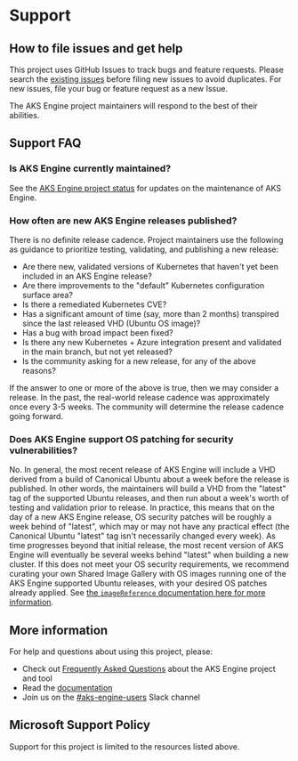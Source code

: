 # Support
## How to file issues and get help

This project uses GitHub Issues to track bugs and feature requests. Please search the [existing issues][github-issues] before filing new issues to avoid duplicates. For new issues, file your bug or feature request as a new Issue.

The AKS Engine project maintainers will respond to the best of their abilities.

## Support FAQ

### Is AKS Engine currently maintained?

See the [AKS Engine project status][project-status] for updates on the maintenance of AKS Engine.

### How often are new AKS Engine releases published?

There is no definite release cadence. Project maintainers use the following as guidance to prioritize testing, validating, and publishing a new release:

- Are there new, validated versions of Kubernetes that haven't yet been included in an AKS Engine release?
- Are there improvements to the "default" Kubernetes configuration surface area?
- Is there a remediated Kubernetes CVE?
- Has a significant amount of time (say, more than 2 months) transpired since the last released VHD (Ubuntu OS image)?
- Has a bug with broad impact been fixed?
- Is there any new Kubernetes + Azure integration present and validated in the main branch, but not yet released?
- Is the community asking for a new release, for any of the above reasons?

If the answer to one or more of the above is true, then we may consider a release. In the past, the real-world release cadence was approximately once every 3-5 weeks. The community will determine the release cadence going forward.

### Does AKS Engine support OS patching for security vulnerabilities?

No. In general, the most recent release of AKS Engine will include a VHD derived from a build of Canonical Ubuntu about a week before the release is published. In other words, the maintainers will build a VHD from the "latest" tag of the supported Ubuntu releases, and then run about a week's worth of testing and validation prior to release. In practice, this means that on the day of a new AKS Engine release, OS security patches will be roughly a week behind of "latest", which may or may not have any practical effect (the Canonical Ubuntu "latest" tag isn't necessarily changed every week). As time progresses beyond that initial release, the most recent version of AKS Engine will eventually be several weeks behind "latest" when building a new cluster. If this does not meet your OS security requirements, we recommend curating your own Shared Image Gallery with OS images running one of the AKS Engine supported Ubuntu releases, with your desired OS patches already applied. See [the `imageReference` documentation here for more information](docs/topics/clusterdefinitions.md).

## More information

For help and questions about using this project, please:

  - Check out [Frequently Asked Questions][faq] about the AKS Engine project and tool
  - Read the [documentation][docs]
  - Join us on the [#aks-engine-users][aks-engine-users-slack] Slack channel
## Microsoft Support Policy

Support for this project is limited to the resources listed above.

[aks-engine-users-slack]: https://kubernetes.slack.com/archives/CU3N85WJK
[docs]: https://github.com/Azure/aks-engine/tree/master/docs
[faq]: https://github.com/Azure/aks-engine/blob/master/docs/faq.md
[github-issues]: https://github.com/Azure/aks-engine/issues
[project-status]: https://github.com/Azure/aks-engine/#project-status
